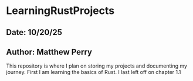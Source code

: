 # LearningRustProjects
## Date: 10/20/25
## Author: Matthew Perry
This repository is where I plan on storing my projects and documenting my journey.  First I am learning the basics of Rust.  I last left off on chapter 1.1
